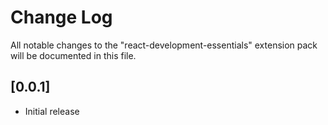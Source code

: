# Change Log
All notable changes to the "react-development-essentials" extension pack will be documented in this file.

## [0.0.1]
- Initial release
